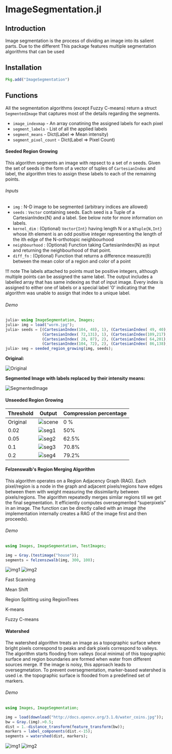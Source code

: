 # ImageSegmentation.jl


## Introduction

Image segmentation is the process of dividing an image into its salient parts.
Due to the different
This package features multiple segmentation algorithms that can be used

## Installation

```julia
Pkg.add("ImageSegmentation")
```

## Functions

All the segmentation algorithms (except Fuzzy C-means) return a struct `SegmentedImage`
that captures most of the details regarding the segments.

* `image_indexmap` - An array conatining the assigned labels for each pixel
* `segment_labels` - List of all the applied labels
* `segment_means` - Dict(Label => Mean intensity)
* `segment_pixel_count` - Dict(Label => Pixel Count)

#### Seeded Region Growing

This algorithm segments an image with repsect to a set of *n* seeds. Given the
set of seeds in the form of a vector of tuples of `CartesianIndex` and label,
the algorithm tries to assign these labels to each of the remaining points.

###### Inputs
* `img`             :  N-D image to be segmented (arbitrary indices are allowed)
* `seeds`           :  `Vector` containing seeds. Each seed is a Tuple of a
                       CartesianIndex{N} and a label. See below note for more
                       information on labels.
* `kernel_dim`      :  (Optional) `Vector{Int}` having length N or a `NTuple{N,Int}`
                       whose ith element is an odd positive integer representing
                       the length of the ith edge of the N-orthotopic neighbourhood
* `neighbourhood`   :  (Optional) Function taking CartesianIndex{N} as input and
                       returning the neighbourhood of that point.
* `diff_fn`         :  (Optional) Function that returns a difference measure(δ)
                       between the mean color of a region and color of a point

!!! note
    The labels attached to points must be positive integers, although multiple
    points can be assigned the same label. The output includes a labelled array
    that has same indexing as that of input image. Every index is assigned to
    either one of labels or a special label '0' indicating that the algorithm
    was unable to assign that index to a unique label.

###### Demo

```julia
julia> using ImageSegmentation, Images;
julia> img = load("worm.jpg");
julia> seeds = [(CartesianIndex(104, 48), 1), (CartesianIndex( 49, 40), 1),
                (CartesianIndex( 72,131), 1), (CartesianIndex(109,217), 1),
                (CartesianIndex( 28, 87), 2), (CartesianIndex( 64,201), 2),
                (CartesianIndex(104, 72), 2), (CartesianIndex( 86,138), 2)];
julia> seg = seeded_region_growing(img, seeds);
```
**Original:**

![Original](assets/segmentation/worm.jpg)

**Segmented Image with labels replaced by their intensity means:**

![SegmentedImage](assets/segmentation/worm_seg.jpg)

#### Unseeded Region Growing


| Threshold | Output | Compression percentage|
| ------------- | ----------| -------------------------|
| Original    | ![scene](https://user-images.githubusercontent.com/15063205/27087931-ecf2490c-5073-11e7-902f-e28b68975979.jpg) | 0 % |
| 0.02 | ![seg1](https://user-images.githubusercontent.com/15063205/27088052-41996c74-5074-11e7-9ff1-1941d1be88c4.jpg) | 50% |
| 0.05 | ![seg2](https://user-images.githubusercontent.com/15063205/27088179-9761458c-5074-11e7-9305-91411d862b22.jpg) | 62.5% |
| 0.1 | ![seg3](https://user-images.githubusercontent.com/15063205/27088318-f556be88-5074-11e7-9b1e-271963060e90.jpg) | 70.8% |
| 0.2 | ![seg4](https://user-images.githubusercontent.com/15063205/27088449-4ed7774a-5075-11e7-91bd-f18438ca57a0.jpg) | 79.2% |


#### Felzenswalb's Region Merging Algorithm

This algorithm operates on a Region Adjacency Graph (RAG). Each pixel/region is a node in the graph and adjacent pixels/regions have edges between them with weight measuring the dissimilarity between pixels/regions. The algorithm repeatedly merges similar regions till we get the final segmentation. It efficiently computes oversegmented “superpixels” in an image. The function can be directly called with an image (the implementation internally creates a RAG of the image first and then proceeds).

###### Demo

```julia
using Images, ImageSegmentation, TestImages;

img = Gray.(testimage("house"));
segments = felzenszwalb(img, 300, 100);
```

![img1](assets/segmentation/house.jpg) ![img2](assets/segmentation/felzenszwalb.jpg)


Fast Scanning

Mean Shift

Region Splitting using RegionTrees

K-means

Fuzzy C-means

#### Watershed

The watershed algorithm treats an image as a topographic surface where bright pixels correspond to peaks and dark pixels correspond to valleys. The algorithm starts flooding from valleys (local minima) of this topographic surface and region boundaries are formed when water from different sources merge. If the image is noisy, this approach leads to oversegmetation. To prevent oversegmentation, marker-based watershed is used i.e. the topographic surface is flooded from a predefined set of markers.  

###### Demo

```julia
using Images, ImageSegmentation;

img = load(download("http://docs.opencv.org/3.1.0/water_coins.jpg"));
bw = Gray.(img).>0.5;
dist = 1.-distance_transform(feature_transform(bw));
markers = label_components(dist.<-15);
segments = watershed(dist, markers);
```

![img1](assets/segmentation/water_coins.jpg) ![img2](assets/segmentation/watershed.jpg)



